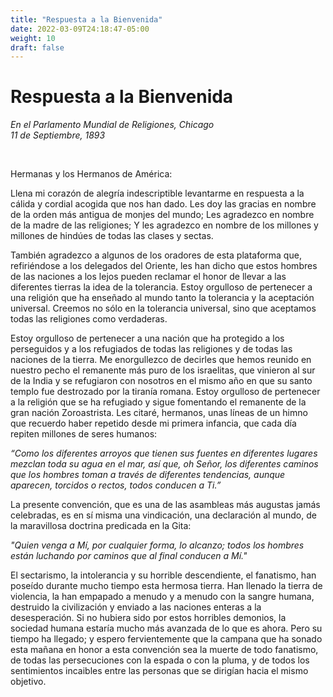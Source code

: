 ```yaml
---
title: "Respuesta a la Bienvenida"
date: 2022-03-09T24:18:47-05:00
weight: 10
draft: false
---
```


# Respuesta a la Bienvenida
*En el Parlamento Mundial de Religiones, Chicago*<br/>
*11 de Septiembre, 1893*

<br/>

Hermanas y los Hermanos de América:

Llena mi corazón de alegría indescriptible levantarme en respuesta a la cálida y cordial acogida que nos han dado. Les doy las gracias en nombre de la orden más antigua de monjes del mundo; Les agradezco en nombre de la madre de las religiones; Y les agradezco en nombre de los millones y millones de hindúes de todas las clases y sectas.

También agradezco a algunos de los oradores de esta plataforma que, refiriéndose a los delegados del Oriente, les han dicho que estos hombres de las naciones a los lejos pueden reclamar el honor de llevar a las diferentes tierras la idea de la tolerancia. Estoy orgulloso de pertenecer a una religión que ha enseñado al mundo tanto la tolerancia y la aceptación universal. Creemos no sólo en la tolerancia universal, sino que aceptamos todas las religiones como verdaderas.

Estoy orgulloso de pertenecer a una nación que ha protegido a los perseguidos y a los refugiados de todas las religiones y de todas las naciones de la tierra. Me enorgullezco de decirles que hemos reunido en nuestro pecho el remanente más puro de los israelitas, que vinieron al sur de la India y se refugiaron con nosotros en el mismo año en que su santo templo fue destrozado por la tiranía romana. Estoy orgulloso de pertenecer a la religión que se ha refugiado y sigue fomentando el remanente de la gran nación Zoroastrista. Les citaré, hermanos, unas líneas de un himno que recuerdo haber repetido desde mi primera infancia, que cada día repiten millones de seres humanos:

*“Como los diferentes arroyos que tienen sus fuentes en diferentes lugares mezclan toda su agua en el mar, así que, oh Señor, los diferentes caminos que los hombres toman a través de diferentes tendencias, aunque aparecen, torcidos o rectos, todos conducen a Ti.”*

La presente convención, que es una de las asambleas más augustas jamás celebradas, es en sí misma una vindicación, una declaración al mundo, de la maravillosa doctrina predicada en la Gita:

*"Quien venga a Mí, por cualquier forma, lo alcanzo; todos los hombres están luchando por caminos que al final conducen a Mí."*

El sectarismo, la intolerancia y su horrible descendiente, el fanatismo, han poseído durante mucho tiempo esta hermosa tierra. Han llenado la tierra de violencia, la han empapado a menudo y a menudo con la sangre humana, destruido la civilización y enviado a las naciones enteras a la desesperación. Si no hubiera sido por estos horribles demonios, la sociedad humana estaría mucho más avanzada de lo que es ahora. Pero su tiempo ha llegado; y espero fervientemente que la campana que ha sonado esta mañana en honor a esta convención sea la muerte de todo fanatismo, de todas las persecuciones con la espada o con la pluma, y de todos los sentimientos incaibles entre las personas que se dirigían hacia el mismo objetivo.
